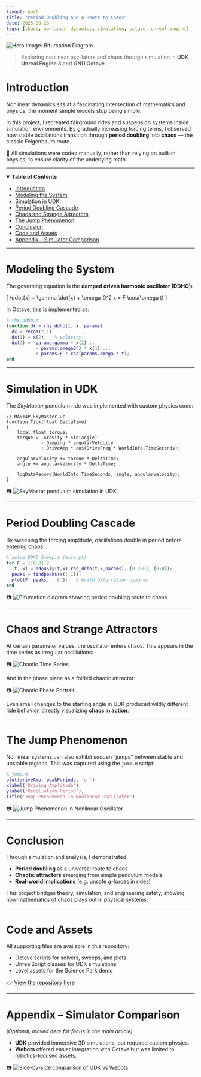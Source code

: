 ```yaml
---
layout: post
title: "Period Doubling and a Route to Chaos"
date: 2025-09-26
tags: [chaos, nonlinear dynamics, simulation, octave, unreal-engine]
---
```


![Hero Image: Bifurcation Diagram](images/bifurcation.png)

> Exploring nonlinear oscillators and chaos through simulation in **UDK Unreal Engine 3** and **GNU Octave**.

# Introduction  

Nonlinear dynamics sits at a fascinating intersection of mathematics and physics: the moment simple models stop being simple.  

In this project, I recreated fairground rides and suspension systems inside simulation environments. By gradually increasing forcing terms, I observed how stable oscillations transition through **period doubling** into **chaos** — the classic Feigenbaum route.  

📌 All simulations were coded manually, rather than relying on built-in physics, to ensure clarity of the underlying math.

---

<details open>
<summary><strong>Table of Contents</strong></summary>

- [Introduction](#introduction)  
- [Modeling the System](#modeling-the-system)  
- [Simulation in UDK](#simulation-in-udk)  
- [Period Doubling Cascade](#period-doubling-cascade)  
- [Chaos and Strange Attractors](#chaos-and-strange-attractors)  
- [The Jump Phenomenon](#the-jump-phenomenon)  
- [Conclusion](#conclusion)  
- [Code and Assets](#code-and-assets)  
- [Appendix – Simulator Comparison](#appendix--simulator-comparison)  

</details>

---

# Modeling the System  

The governing equation is the **damped driven harmonic oscillator (DDHO):**

\[
\ddot{x} + \gamma \dot{x} + \omega_0^2 x = F \cos(\omega t)
\]

In Octave, this is implemented as:

```matlab
% rhs_ddho.m
function dx = rhs_ddho(t, x, params)
  dx = zeros(2,1);
  dx(1) = x(2);   % velocity
  dx(2) = -params.gamma * x(2) ...
           - params.omega0^2 * x(1) ...
           + params.F * cos(params.omega * t);
end
```

---

# Simulation in UDK  

The *SkyMaster* pendulum ride was implemented with custom physics code:  

```uc
// MAS14P_SkyMaster.uc
function Tick(float DeltaTime)
{
    local float torque;
    torque = -Gravity * sin(angle)
             - Damping * angularVelocity
             + DriveAmp * cos(DriveFreq * WorldInfo.TimeSeconds);

    angularVelocity += torque * DeltaTime;
    angle += angularVelocity * DeltaTime;

    logDataRecord(WorldInfo.TimeSeconds, angle, angularVelocity);
}
```

📷 ![SkyMaster pendulum simulation in UDK](images/skymaster_udk.png)

---

# Period Doubling Cascade  

By sweeping the forcing amplitude, oscillations double in period before entering chaos:  

```matlab
% solve_DDHO_Sweep.m (excerpt)
for F = 1:0.01:2
  [t, x] = ode45(@(t,x) rhs_ddho(t,x,params), [0 200], [0;0]);
  peaks = findpeaks(x(:,1));
  plot(F, peaks, '.k');   % build bifurcation diagram
end
```

📷 ![Bifurcation diagram showing period doubling route to chaos](images/bifurcation.png)

---

# Chaos and Strange Attractors  

At certain parameter values, the oscillator enters chaos. This appears in the time series as irregular oscillations:  

📷 ![Chaotic Time Series](images/chaotic_timeseries.png)  

And in the phase plane as a folded chaotic attractor:  

📷 ![Chaotic Phase Portrait](images/chaotic_phase.png)  

Even small changes to the starting angle in UDK produced wildly different ride behavior, directly visualizing **chaos in action**.  

---

# The Jump Phenomenon  

Nonlinear systems can also exhibit sudden “jumps” between stable and unstable regions. This was captured using the `jump.m` script:  

```matlab
% jump.m
plot(driveAmp, peakPeriods, 'o-');
xlabel('Driving Amplitude');
ylabel('Oscillation Period');
title('Jump Phenomenon in Nonlinear Oscillator');
```

📷 ![Jump Phenomenon in Nonlinear Oscillator](images/jump_phenomenon.png)

---

# Conclusion  

Through simulation and analysis, I demonstrated:  

- **Period doubling** as a universal route to chaos  
- **Chaotic attractors** emerging from simple pendulum models  
- **Real-world implications** (e.g. unsafe g-forces in rides)  

This project bridges theory, simulation, and engineering safety, showing how mathematics of chaos plays out in physical systems.  

---

# Code and Assets  

All supporting files are available in this repository:  

- Octave scripts for solvers, sweeps, and plots  
- UnrealScript classes for UDK simulations  
- Level assets for the Science Park demo  

👉 [View the repository here](#)

---

# Appendix – Simulator Comparison  

*(Optional, moved here for focus in the main article)*  

- **UDK** provided immersive 3D simulations, but required custom physics.  
- **Webots** offered easier integration with Octave but was limited to robotics-focused assets.  

📷 ![Side-by-side comparison of UDK vs Webots](images/simulator_comparison.png)  
